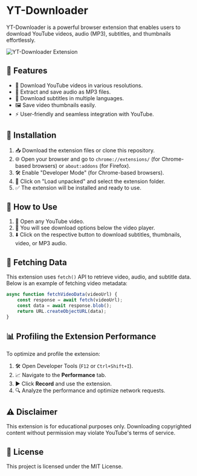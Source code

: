# YT-Downloader

YT-Downloader is a powerful browser extension that enables users to download YouTube videos, audio (MP3), subtitles, and thumbnails effortlessly.

![YT-Downloader Extension](./mnt/data/20250310_114150.jpg)

## 🚀 Features

- 🎥 Download YouTube videos in various resolutions.
- 🎵 Extract and save audio as MP3 files.
- 📝 Download subtitles in multiple languages.
- 🖼️ Save video thumbnails easily.
- ⚡ User-friendly and seamless integration with YouTube.

## 🔧 Installation

1. 📥 Download the extension files or clone this repository.
2. 🌐 Open your browser and go to `chrome://extensions/` (for Chrome-based browsers) or `about:addons` (for Firefox).
3. 🛠️ Enable "Developer Mode" (for Chrome-based browsers).
4. 📂 Click on "Load unpacked" and select the extension folder.
5. ✅ The extension will be installed and ready to use.

## 🎯 How to Use

1. 🔎 Open any YouTube video.
2. 🛑 You will see download options below the video player.
3. ⬇️ Click on the respective button to download subtitles, thumbnails, video, or MP3 audio.

## 📡 Fetching Data

This extension uses `fetch()` API to retrieve video, audio, and subtitle data. Below is an example of fetching video metadata:

```javascript
async function fetchVideoData(videoUrl) {
    const response = await fetch(videoUrl);
    const data = await response.blob();
    return URL.createObjectURL(data);
}
```

## 📊 Profiling the Extension Performance

To optimize and profile the extension:

1. 🛠️ Open Developer Tools (`F12` or `Ctrl+Shift+I`).
2. 📈 Navigate to the **Performance** tab.
3. ▶️ Click **Record** and use the extension.
4. 🔍 Analyze the performance and optimize network requests.

## ⚠️ Disclaimer

This extension is for educational purposes only. Downloading copyrighted content without permission may violate YouTube's terms of service.

## 📜 License

This project is licensed under the MIT License.
